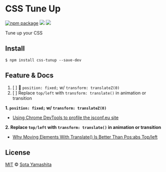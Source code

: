 # CSS Tune Up

[![npm package][npm-badge]][npm-pkg-link]
[![][dl-badge]][npm-pkg-link]
[![][mit-badge]][mit]

Tune up your CSS

## Install

```
$ npm install css-tunup --save-dev
```

## Feature & Docs

1. [ ] :construction: `position: fixed;` w/ `transform: translateZ(0)`
2. [ ] Replace `top/left` with `transform: translate()` in animation or transition

**1. `position: fixed;` w/ `transform: translateZ(0)`**

* [Using Chrome DevTools to profile the jsconf.eu site][1.1]

**2. Replace `top/left` with `transform: translate()` in animation or transition**

* [Why Moving Elements With Translate() Is Better Than Pos:abs Top/left][2.1]


<!-- Links -->
[1.1]: https://www.youtube.com/watch?v=QU1JAW5LRKU
[2.1]: http://www.paulirish.com/2012/why-moving-elements-with-translate-is-better-than-posabs-topleft/


## License

[MIT][mit] © [Sota Yamashita][me]

[mit]:            https://github.com/sotayamashita/bdash/blob/master/LICENSE
[mit-badge]:      https://img.shields.io/github/license/sotayamashita/css-tuneup.svg?style=flat-square
[npm-pkg-link]:   https://www.npmjs.org/package/css-tuneup
[npm-badge]:      https://img.shields.io/npm/v/css-tuneup.svg?style=flat-square
[dl-badge]:       http://img.shields.io/npm/dm/fly.svg?style=flat-square
[me]:             https://github.com/sotayamashita

